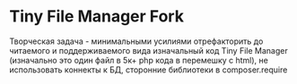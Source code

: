 # Tiny File Manager Fork

Творческая задача - минимальными усилиями отрефакторить до читаемого и поддерживаемого вида изначальный код Tiny File Manager (изначально это один файл в 5к+ php кода в перемешку с html), не использовать коннекты к БД, сторонние библиотеки в composer.require 
